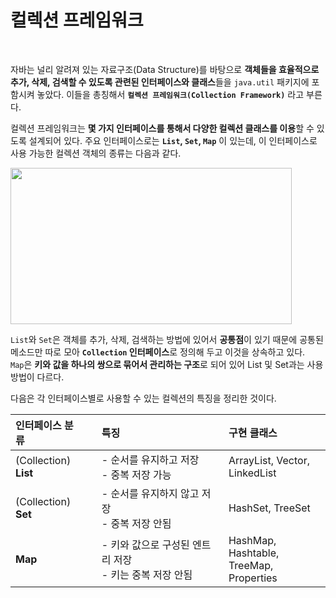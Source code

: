 # 컬렉션 프레임워크
<br/>

자바는 널리 알려져 있는 자료구조(Data Structure)를 바탕으로 **객체들을 효율적으로 추가, 삭제, 검색할 수 있도록 관련된 인터페이스와 클래스**들을 `java.util` 패키지에 포함시켜 놓았다.
이들을 총칭해서 **`컬렉션 프레임워크(Collection Framework)`** 라고 부른다.

컬렉션 프레임워크는 **몇 가지 인터페이스를 통해서 다양한 컬렉션 클래스를 이용**할 수 있도록 설계되어 있다.
주요 인터페이스로는 **`List`, `Set`, `Map`** 이 있는데, 이 인터페이스로 사용 가능한 컬렉션 객체의 종류는 다음과 같다.

<img src="https://github.com/silxbro/java/assets/142463332/bcb3befc-7840-4cd9-bf83-43e26b055e75" width="450" height="250"/><br/>

`List`와 `Set`은 객체를 추가, 삭제, 검색하는 방법에 있어서 **공통점**이 있기 때문에 공통된 메소드만 따로 모아 **`Collection` 인터페이스**로 정의해 두고 이것을 상속하고 있다.<br/>
`Map`은 **키와 값을 하나의 쌍으로 묶어서 관리하는 구조**로 되어 있어 List 및 Set과는 사용 방법이 다르다.

다음은 각 인터페이스별로 사용할 수 있는 컬렉션의 특징을 정리한 것이다.

|인터페이스 분류&nbsp;&nbsp;&nbsp;&nbsp;&nbsp;|특징|구현 클래스|
|:---|:---|:---|
|(Collection)<br/>**List**|- 순서를 유지하고 저장<br/>- 중복 저장 가능|ArrayList, Vector,<br/>LinkedList|
|(Collection)<br/>**Set**|- 순서를 유지하지 않고 저장<br/>- 중복 저장 안됨|HashSet, TreeSet|
|**Map**|- 키와 값으로 구성된 엔트리 저장<br/>- 키는 중복 저장 안됨|HashMap, Hashtable,<br/>TreeMap, Properties|